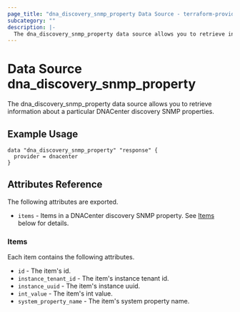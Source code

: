 ```yaml
---
page_title: "dna_discovery_snmp_property Data Source - terraform-provider-dnacenter"
subcategory: ""
description: |-
  The dna_discovery_snmp_property data source allows you to retrieve information about a particular DNACenter discovery SNMP properties.
---
```


# Data Source dna_discovery_snmp_property

The dna_discovery_snmp_property data source allows you to retrieve information about a particular DNACenter discovery SNMP properties.

## Example Usage

```hcl
data "dna_discovery_snmp_property" "response" {
  provider = dnacenter
}
```

## Attributes Reference

The following attributes are exported.

- `items` - Items in a DNACenter discovery SNMP property. See [Items](#items) below for details.

### Items

Each item contains the following attributes.

- `id` - The item's id.
- `instance_tenant_id` - The item's instance tenant id.
- `instance_uuid` - The item's instance uuid.
- `int_value` - The item's int value.
- `system_property_name` - The item's system property name.
